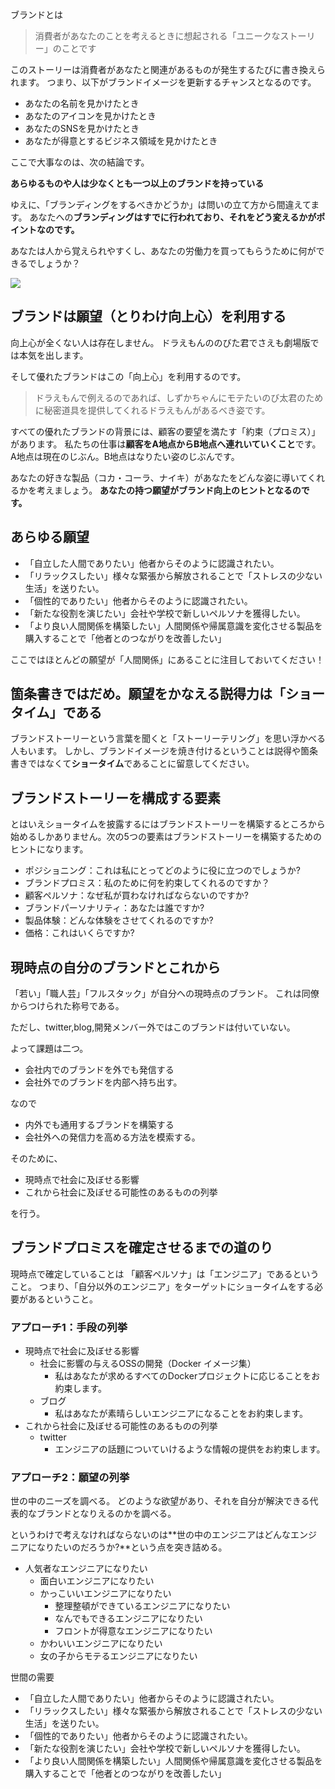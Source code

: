



ブランドとは

> 消費者があなたのことを考えるときに想起される「ユニークなストーリー」のことです

このストーリーは消費者があなたと関連があるものが発生するたびに書き換えられます。
つまり、以下がブランドイメージを更新するチャンスとなるのです。

- あなたの名前を見かけたとき
- あなたのアイコンを見かけたとき
- あなたのSNSを見かけたとき
- あなたが得意とするビジネス領域を見かけたとき

ここで大事なのは、次の結論です。

**あらゆるものや人は少なくとも一つ以上のブランドを持っている**

ゆえに、「ブランディングをするべきかどうか」は問いの立て方から間違えてます。
あなたへの**ブランディングはすでに行われており、それをどう変えるかがポイントなのです。**

あなたは人から覚えられやすくし、あなたの労働力を買ってもらうために何ができるでしょうか？

<img src="https://liamnguyen.weebly.com/uploads/4/9/4/2/49424793/7685652.png?714">



## ブランドは願望（とりわけ向上心）を利用する

向上心が全くない人は存在しません。
ドラえもんののびた君でさえも劇場版では本気を出します。

そして優れたブランドはこの「向上心」を利用するのです。

> ドラえもんで例えるのであれば、しずかちゃんにモテたいのび太君のために秘密道具を提供してくれるドラえもんがあるべき姿です。

すべての優れたブランドの背景には、顧客の要望を満たす「約束（プロミス）」があります。
私たちの仕事は**顧客をA地点からB地点へ連れいていくこと**です。
A地点は現在のじぶん。B地点はなりたい姿のじぶんです。

あなたの好きな製品（コカ・コーラ、ナイキ）があなたをどんな姿に導いてくれるかを考えましょう。
**あなたの持つ願望がブランド向上のヒントとなるのです。**



## あらゆる願望

- 「自立した人間でありたい」他者からそのように認識されたい。
- 「リラックスしたい」様々な緊張から解放されることで「ストレスの少ない生活」を送りたい。
- 「個性的でありたい」他者からそのように認識されたい。
- 「新たな役割を演じたい」会社や学校で新しいペルソナを獲得したい。
- 「より良い人間関係を構築したい」人間関係や帰属意識を変化させる製品を購入することで「他者とのつながりを改善したい」

ここではほとんどの願望が「人間関係」にあることに注目しておいてください！


## 箇条書きではだめ。願望をかなえる説得力は「ショータイム」である

ブランドストーリーという言葉を聞くと「ストーリーテリング」を思い浮かべる人もいます。
しかし、ブランドイメージを焼き付けるということは説得や箇条書きではなくて**ショータイム**であることに留意してください。


## ブランドストーリーを構成する要素

とはいえショータイムを披露するにはブランドストーリーを構築するところから始めるしかありません。次の5つの要素はブランドストーリーを構築するためのヒントになります。


- ポジショニング：これは私にとってどのように役に立つのでしょうか?
- ブランドプロミス：私のために何を約束してくれるのですか？
- 顧客ペルソナ：なぜ私が買わなければならないのですか?
- ブランドパーソナリティ：あなたは誰ですか?
- 製品体験：どんな体験をさせてくれるのですか?
- 価格：これはいくらですか?



## 現時点の自分のブランドとこれから

「若い」「職人芸」「フルスタック」が自分への現時点のブランド。
これは同僚からつけられた称号である。

ただし、twitter,blog,開発メンバー外ではこのブランドは付いていない。

よって課題は二つ。

- 会社内でのブランドを外でも発信する
- 会社外でのブランドを内部へ持ち出す。

なので

- 内外でも通用するブランドを構築する
- 会社外への発信力を高める方法を模索する。

そのために、

- 現時点で社会に及ぼせる影響
- これから社会に及ぼせる可能性のあるものの列挙

を行う。


## ブランドプロミスを確定させるまでの道のり

現時点で確定していることは
「顧客ペルソナ」は「エンジニア」であるということ。
つまり、「自分以外のエンジニア」をターゲットにショータイムをする必要があるということ。



### アプローチ1：手段の列挙

- 現時点で社会に及ぼせる影響
    - 社会に影響の与えるOSSの開発（Docker イメージ集）
        - 私はあなたが求めるすべてのDockerプロジェクトに応じることをお約束します。
    - ブログ
        - 私はあなたが素晴らしいエンジニアになることをお約束します。
- これから社会に及ぼせる可能性のあるものの列挙
    - twitter
        - エンジニアの話題についていけるような情報の提供をお約束します。


### アプローチ2：願望の列挙

世の中のニーズを調べる。
どのような欲望があり、それを自分が解決できる代表的なブランドとなりえるのかを調べる。

というわけで考えなければならないのは**世の中のエンジニアはどんなエンジニアになりたいのだろうか?**という点を突き詰める。

- 人気者なエンジニアになりたい
    - 面白いエンジニアになりたい
    - かっこいいエンジニアになりたい
        - 整理整頓ができているエンジニアになりたい
        - なんでもできるエンジニアになりたい
        - フロントが得意なエンジニアになりたい
    - かわいいエンジニアになりたい
    - 女の子からモテるエンジニアになりたい 


世間の需要

- 「自立した人間でありたい」他者からそのように認識されたい。
- 「リラックスしたい」様々な緊張から解放されることで「ストレスの少ない生活」を送りたい。
- 「個性的でありたい」他者からそのように認識されたい。
- 「新たな役割を演じたい」会社や学校で新しいペルソナを獲得したい。
- 「より良い人間関係を構築したい」人間関係や帰属意識を変化させる製品を購入することで「他者とのつながりを改善したい」




































































































